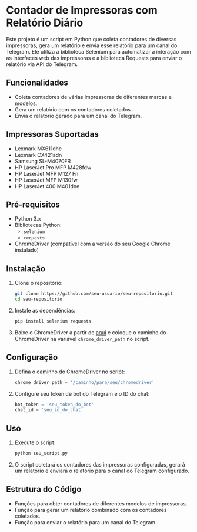 # Contador de Impressoras com Relatório Diário

Este projeto é um script em Python que coleta contadores de diversas impressoras, gera um relatório e envia esse relatório para um canal do Telegram. Ele utiliza a biblioteca Selenium para automatizar a interação com as interfaces web das impressoras e a biblioteca Requests para enviar o relatório via API do Telegram.

## Funcionalidades

- Coleta contadores de várias impressoras de diferentes marcas e modelos.
- Gera um relatório com os contadores coletados.
- Envia o relatório gerado para um canal do Telegram.

## Impressoras Suportadas

- Lexmark MX611dhe
- Lexmark CX421adn
- Samsung SL-M4070FR
- HP LaserJet Pro MFP M428fdw
- HP LaserJet MFP M127 Fn
- HP LaserJet MFP M130fw
- HP LaserJet 400 M401dne

## Pré-requisitos

- Python 3.x
- Bibliotecas Python:
  - `selenium`
  - `requests`
- ChromeDriver (compatível com a versão do seu Google Chrome instalado)

## Instalação

1. Clone o repositório:
    ```bash
    git clone https://github.com/seu-usuario/seu-repositorio.git
    cd seu-repositorio
    ```

2. Instale as dependências:
    ```bash
    pip install selenium requests
    ```

3. Baixe o ChromeDriver a partir de [aqui](https://sites.google.com/a/chromium.org/chromedriver/downloads) e coloque o caminho do ChromeDriver na variável `chrome_driver_path` no script.

## Configuração

1. Defina o caminho do ChromeDriver no script:
    ```python
    chrome_driver_path = '/caminho/para/seu/chromedriver'
    ```

2. Configure seu token de bot do Telegram e o ID do chat:
    ```python
    bot_token = 'seu_token_do_bot'
    chat_id = 'seu_id_do_chat'
    ```

## Uso

1. Execute o script:
    ```bash
    python seu_script.py
    ```

2. O script coletará os contadores das impressoras configuradas, gerará um relatório e enviará o relatório para o canal do Telegram configurado.

## Estrutura do Código

- Funções para obter contadores de diferentes modelos de impressoras.
- Função para gerar um relatório combinado com os contadores coletados.
- Função para enviar o relatório para um canal do Telegram.
